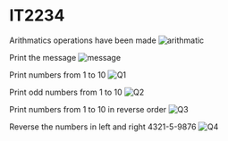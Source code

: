 # IT2234
Arithmatics operations have been made
![arithmatic](https://github.com/user-attachments/assets/913372af-53a9-40a6-bc40-3760ec057c13)

Print the message
![message](https://github.com/user-attachments/assets/dec79db1-4dd2-4783-a7f2-ab6dcc3be856)

Print numbers from 1 to 10
![Q1](https://github.com/user-attachments/assets/4b8db90f-edf1-4c60-8882-b295cb084026)

Print odd numbers from 1 to 10
![Q2](https://github.com/user-attachments/assets/bb17f783-91ee-45d8-b7f0-902dae07820c)

Print numbers from 1 to 10 in reverse order
![Q3](https://github.com/user-attachments/assets/7fbaa62c-fb34-4524-85cc-86cac600db30)

Reverse the numbers in left and right 4321-5-9876
![Q4](https://github.com/user-attachments/assets/7a977943-a250-4c33-837d-e2c5679c95a8)
